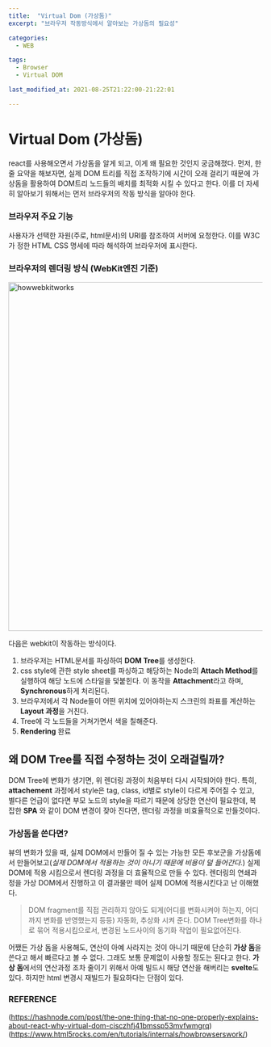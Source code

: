 ```yaml
---
title:  "Virtual Dom (가상돔)"
excerpt: "브라우저 작동방식에서 알아보는 가상돔의 필요성"

categories:
  - WEB

tags:
  - Browser
  - Virtual DOM

last_modified_at: 2021-08-25T21:22:00-21:22:01

---
```


# Virtual Dom (가상돔)

react를 사용해오면서 가상돔을 알게 되고, 이게 왜 필요한 것인지 궁금해졌다. 먼저, 
한줄 요약을 해보자면, 실제 DOM 트리를 직접 조작하기에 시간이 오래 걸리기 때문에 가상돔을 활용하여 DOM트리 노드들의 배치를 최적화 시킬 수 있다고 한다. 이를 더 자세히 알아보기 위해서는 먼저 브라우저의 작동 방식을 알아야 한다.

### 브라우저 주요 기능
 사용자가 선택한 자원(주로, html문서)의 URI를 참조하여 서버에 요청한다. 이를 W3C가 정한 HTML CSS 명세에 따라 해석하여 브라우저에 표시한다.  
### 브라우저의 렌더링 방식 (WebKit엔진 기준)
<img width="691" alt="howwebkitworks" src="https://user-images.githubusercontent.com/32082727/130776446-13622635-82ee-4f77-a86b-d7c57ae0ec8f.png">

다음은 webkit이 작동하는 방식이다.  
1. 브라우저는 HTML문서를 파싱하여 **DOM Tree**를 생성한다.
2. css style에 관한 style sheet를 파싱하고 해당하는 Node의 **Attach Method**를 실행하여 해당 노드에 스타일을 덫붙힌다. 이 동작을 **Attachment**라고 하며, **Synchronous**하게 처리된다. 
3. 브라우저에서 각 Node들이 어떤 위치에 있어야하는지 스크린의 좌표를 계산하는 **Layout 과정**을 거친다.
4. Tree에 각 노드들을 거쳐가면서 색을 칠해준다.
5. **Rendering** 완료  
 
## 왜 DOM Tree를 직접 수정하는 것이 오래걸릴까?
DOM Tree에 변화가 생기면, 위 렌더링 과정이 처음부터 다시 시작되어야 한다. 특히, **attachement** 과정에서 style은 tag, class, id별로 style이 다르게 주어질 수 있고, 별다른 언급이 없다면 부모 노드의 style을 따르기 때문에 상당한 연산이 필요한데, 복잡한 **SPA** 와 같이 DOM 변경이 잦아 진다면, 렌더링 과정을 비효율적으로 만들것이다.   

### 가상돔을 쓴다면?
뷰의 변화가 있을 때, 실제 DOM에서 만들어 질 수 있는 가능한 모든 후보군을 가상돔에서 만들어보고(*실제 DOM에서 적용하는 것이 아니기 때문에 비용이 덜 들어간다.*) 실제 DOM에 적용 시킴으로서 렌더링 과정을 더 효율적으로 만들 수 있다.
렌더링의 연쇄과정을 가상 DOM에서 진행하고 이 결과물만 떼어 실제 DOM에 적용시킨다고 난 이해했다.

>DOM fragment를 직접 관리하지 않아도 되게(어디를 변화시켜야 하는지, 어디까지 변화를 반영했는지 등등) 자동화, 추상화 시켜 준다. 
>DOM Tree변화를 하나로 묶어 적용시킴으로서, 변경된 노드사이의 동기화 작업이 필요없어진다.

어쨌든 가상 돔을 사용해도, 연산이 아예 사라지는 것이 아니기 때문에 단순히 **가상 돔**을 쓴다고 해서 빠르다고 볼 수 없다. 그래도 보통 문제없이 사용할 정도는 된다고 한다. **가상 돔**에서의 연산과정 조차 줄이기 위해서 아예 빌드시 해당 연산을 해버리는 **svelte**도 있다. 하지만 html 변경시 재빌드가 필요하다는 단점이 있다.

### REFERENCE
(https://hashnode.com/post/the-one-thing-that-no-one-properly-explains-about-react-why-virtual-dom-cisczhfj41bmssp53mvfwmgrq)
(https://www.html5rocks.com/en/tutorials/internals/howbrowserswork/)

